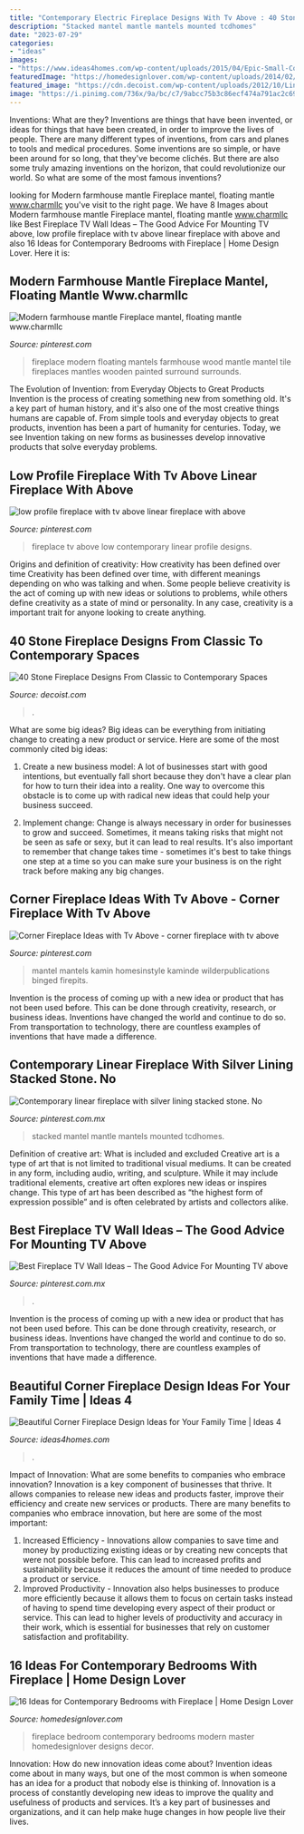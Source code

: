 ```yaml
---
title: "Contemporary Electric Fireplace Designs With Tv Above : 40 Stone Fireplace Designs From Classic To Contemporary Spaces"
description: "Stacked mantel mantle mantels mounted tcdhomes"
date: "2023-07-29"
categories:
- "ideas"
images:
- "https://www.ideas4homes.com/wp-content/uploads/2015/04/Epic-Small-Corner-Fireplace-Design-Ideas.jpg"
featuredImage: "https://homedesignlover.com/wp-content/uploads/2014/02/bedroom-fireplace.jpg"
featured_image: "https://cdn.decoist.com/wp-content/uploads/2012/10/Linear-fireplace-with-a-flat-screen-TV-on-top.jpg"
image: "https://i.pinimg.com/736x/9a/bc/c7/9abcc75b3c86ecf474a791ac2c69c1ef.jpg"
---
```



Inventions: What are they?
Inventions are things that have been invented, or ideas for things that have been created, in order to improve the lives of people. There are many different types of inventions, from cars and planes to tools and medical procedures. Some inventions are so simple, or have been around for so long, that they've become clichés. But there are also some truly amazing inventions on the horizon, that could revolutionize our world. So what are some of the most famous inventions?

	

		
looking for Modern farmhouse mantle Fireplace mantel, floating mantle www.charmllc you've visit to the right page. We have 8 Images about Modern farmhouse mantle Fireplace mantel, floating mantle www.charmllc like Best Fireplace TV Wall Ideas – The Good Advice For Mounting TV above, low profile fireplace with tv above linear fireplace with above and also 16 Ideas for Contemporary Bedrooms with Fireplace | Home Design Lover. Here it is:
		
    
## Modern Farmhouse Mantle Fireplace Mantel, Floating Mantle Www.charmllc

<img loading=lazy src="https://i.pinimg.com/736x/c8/4f/93/c84f93755d609f5e2fbfb490c03ce8fa.jpg" onerror="this.onerror=null;this.src='https://tse2.mm.bing.net/th?id=OIP.Bbgu9RCBmrqyiHVILwEjhwHaJ3&amp;pid=15.1';" alt="Modern farmhouse mantle Fireplace mantel, floating mantle www.charmllc">

_Source: pinterest.com_

>fireplace modern floating mantels farmhouse wood mantle mantel tile fireplaces mantles wooden painted surround surrounds. 

	

The Evolution of Invention: from Everyday Objects to Great Products
Invention is the process of creating something new from something old. It's a key part of human history, and it's also one of the most creative things humans are capable of. From simple tools and everyday objects to great products, invention has been a part of humanity for centuries. Today, we see Invention taking on new forms as businesses develop innovative products that solve everyday problems.

    
## Low Profile Fireplace With Tv Above Linear Fireplace With Above

<img loading=lazy src="https://i.pinimg.com/736x/9a/bc/c7/9abcc75b3c86ecf474a791ac2c69c1ef.jpg" onerror="this.onerror=null;this.src='https://tse2.mm.bing.net/th?id=OIP.VsDiKUqjP_lN2Ii2a4HzvgHaJ3&amp;pid=15.1';" alt="low profile fireplace with tv above linear fireplace with above">

_Source: pinterest.com_

>fireplace tv above low contemporary linear profile designs. 

	

Origins and definition of creativity: How creativity has been defined over time
Creativity has been defined over time, with different meanings depending on who was talking and when. Some people believe creativity is the act of coming up with new ideas or solutions to problems, while others define creativity as a state of mind or personality. In any case, creativity is a important trait for anyone looking to create anything.

    
## 40 Stone Fireplace Designs From Classic To Contemporary Spaces

<img loading=lazy src="https://cdn.decoist.com/wp-content/uploads/2012/10/Linear-fireplace-with-a-flat-screen-TV-on-top.jpg" onerror="this.onerror=null;this.src='https://tse4.mm.bing.net/th?id=OIP.fDYWuY69gbyNvpMahZwhbgHaGj&amp;pid=15.1';" alt="40 Stone Fireplace Designs From Classic to Contemporary Spaces">

_Source: decoist.com_

>. 

	

What are some big ideas?
Big ideas can be everything from initiating change to creating a new product or service. Here are some of the most commonly cited big ideas:
1. Create a new business model: A lot of businesses start with good intentions, but eventually fall short because they don't have a clear plan for how to turn their idea into a reality. One way to overcome this obstacle is to come up with radical new ideas that could help your business succeed.

2. Implement change: Change is always necessary in order for businesses to grow and succeed. Sometimes, it means taking risks that might not be seen as safe or sexy, but it can lead to real results. It's also important to remember that change takes time - sometimes it's best to take things one step at a time so you can make sure your business is on the right track before making any big changes.


    
## Corner Fireplace Ideas With Tv Above - Corner Fireplace With Tv Above

<img loading=lazy src="https://i.pinimg.com/736x/4d/7c/f0/4d7cf01050f7a8efd73d40a340e84d5c.jpg" onerror="this.onerror=null;this.src='https://tse4.mm.bing.net/th?id=OIP.-QL6vNxl_MDWMYvdEBS54gHaFj&amp;pid=15.1';" alt="Corner Fireplace Ideas with Tv Above - corner fireplace with tv above">

_Source: pinterest.com_

>mantel mantels kamin homesinstyle kaminde wilderpublications binged firepits. 

	

Invention is the process of coming up with a new idea or product that has not been used before. This can be done through creativity, research, or business ideas. Inventions have changed the world and continue to do so. From transportation to technology, there are countless examples of inventions that have made a difference.

    
## Contemporary Linear Fireplace With Silver Lining Stacked Stone. No

<img loading=lazy src="https://i.pinimg.com/originals/8d/a1/36/8da136667edc836fe43422ea7086d0e7.jpg" onerror="this.onerror=null;this.src='https://tse2.mm.bing.net/th?id=OIP.V5bzqzV6X-GqWsbeGMZl1wHaJ4&amp;pid=15.1';" alt="Contemporary linear fireplace with silver lining stacked stone. No">

_Source: pinterest.com.mx_

>stacked mantel mantle mantels mounted tcdhomes. 

	

Definition of creative art: What is included and excluded
Creative art is a type of art that is not limited to traditional visual mediums. It can be created in any form, including audio, writing, and sculpture. While it may include traditional elements, creative art often explores new ideas or inspires change. This type of art has been described as “the highest form of expression possible” and is often celebrated by artists and collectors alike.

    
## Best Fireplace TV Wall Ideas – The Good Advice For Mounting TV Above

<img loading=lazy src="https://i.pinimg.com/736x/57/5b/85/575b8516c93aedc0a7bc2f3ffba91eab.jpg" onerror="this.onerror=null;this.src='https://tse1.mm.bing.net/th?id=OIP.V1MlXVt4m8ClUgJHQ-O7PAHaHa&amp;pid=15.1';" alt="Best Fireplace TV Wall Ideas – The Good Advice For Mounting TV above">

_Source: pinterest.com.mx_

>. 

	

Invention is the process of coming up with a new idea or product that has not been used before. This can be done through creativity, research, or business ideas. Inventions have changed the world and continue to do so. From transportation to technology, there are countless examples of inventions that have made a difference.

    
## Beautiful Corner Fireplace Design Ideas For Your Family Time | Ideas 4

<img loading=lazy src="https://www.ideas4homes.com/wp-content/uploads/2015/04/Epic-Small-Corner-Fireplace-Design-Ideas.jpg" onerror="this.onerror=null;this.src='https://tse1.mm.bing.net/th?id=OIP.YZGJ4aH_Kf8rcnIW0SmTUQHaE8&amp;pid=15.1';" alt="Beautiful Corner Fireplace Design Ideas for Your Family Time | Ideas 4">

_Source: ideas4homes.com_

>. 

	

Impact of Innovation: What are some benefits to companies who embrace innovation?
Innovation is a key component of businesses that thrive. It allows companies to release new ideas and products faster, improve their efficiency and create new services or products. There are many benefits to companies who embrace innovation, but here are some of the most important: 
1. Increased Efficiency - Innovations allow companies to save time and money by productizing existing ideas or by creating new concepts that were not possible before. This can lead to increased profits and sustainability because it reduces the amount of time needed to produce a product or service. 
2. Improved Productivity - Innovation also helps businesses to produce more efficiently because it allows them to focus on certain tasks instead of having to spend time developing every aspect of their product or service. This can lead to higher levels of productivity and accuracy in their work, which is essential for businesses that rely on customer satisfaction and profitability.

    
## 16 Ideas For Contemporary Bedrooms With Fireplace | Home Design Lover

<img loading=lazy src="https://homedesignlover.com/wp-content/uploads/2014/02/bedroom-fireplace.jpg" onerror="this.onerror=null;this.src='https://tse1.mm.bing.net/th?id=OIP.yEBECAnO7rvY0FjYuaNgqwHaEK&amp;pid=15.1';" alt="16 Ideas for Contemporary Bedrooms with Fireplace | Home Design Lover">

_Source: homedesignlover.com_

>fireplace bedroom contemporary bedrooms modern master homedesignlover designs decor. 

	

Innovation: How do new innovation ideas come about?
Invention ideas come about in many ways, but one of the most common is when someone has an idea for a product that nobody else is thinking of. Innovation is a process of constantly developing new ideas to improve the quality and usefulness of products and services. It’s a key part of businesses and organizations, and it can help make huge changes in how people live their lives.

